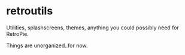 # retroutils
Utilities, splashscreens, themes, anything you could possibly need for RetroPie.

Things are unorganized..for now.
